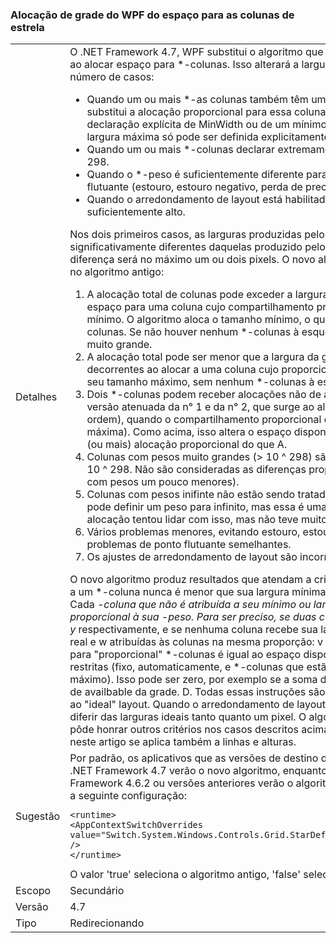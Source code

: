 ### <a name="wpf-grid-allocation-of-space-to-star-columns"></a>Alocação de grade do WPF do espaço para as colunas de estrela

|   |   |
|---|---|
|Detalhes|O .NET Framework 4.7, WPF substitui o algoritmo que <xref:System.Windows.Controls.Grid> usa ao alocar espaço para *-colunas. Isso alterará a largura real atribuída a *-colunas em um número de casos:<ul><li>Quando um ou mais *-as colunas também têm uma largura mínima ou máxima que substitui a alocação proporcional para essa coluna. (A largura mínima pode derivar de uma declaração explícita de MinWidth ou de um mínimo obtido do conteúdo da coluna. A largura máxima só pode ser definida explicitamente, de uma declaração MaxWidth.)</li><li>Quando um ou mais *-colunas declarar extremamente grandes *-peso, maior que 10 ^ 298.</li><li>Quando o *-peso é suficientemente diferente para encontrar instabilidade de ponto flutuante (estouro, estouro negativo, perda de precisão).</li><li>Quando o arredondamento de layout está habilitado e o DPI de exibição efetivo é suficientemente alto.</li></ul>Nos dois primeiros casos, as larguras produzidas pelo novo algoritmo podem ser significativamente diferentes daquelas produzido pelo algoritmo antigo; no último caso, a diferença será no máximo um ou dois pixels. O novo algoritmo corrige vários bugs presentes no algoritmo antigo:<ol><li>A alocação total de colunas pode exceder a largura da grade. Isso pode ocorrer ao alocar espaço para uma coluna cujo compartilhamento proporcional seja menor que seu tamanho mínimo. O algoritmo aloca o tamanho mínimo, o que reduz o espaço disponível para outras colunas. Se não houver nenhum *-colunas à esquerda para alocar, a alocação total será muito grande.</li><li>A alocação total pode ser menor que a largura da grade. Esse é o problema duplo para #1, decorrentes ao alocar a uma coluna cujo proporcional compartilhamento é maior do que seu tamanho máximo, sem nenhum *-colunas à esquerda para a margem de atraso.</li><li>Dois *-colunas podem receber alocações não de acordo com seus *-pesos. Esta é uma versão atenuada da n° 1 e da n° 2, que surge ao alocar para colunas de * A, B e C (nessa ordem), quando o compartilhamento proporcional de B viola sua restrição mínima (ou máxima). Como acima, isso altera o espaço disponível para a coluna C, que obtém menos (ou mais) alocação proporcional do que A.</li><li>Colunas com pesos muito grandes (&gt; 10 ^ 298) são tratados como se tivessem o peso de 10 ^ 298. Não são consideradas as diferenças proporcionais entre elas (e entre colunas com pesos um pouco menores).</li><li>Colunas com pesos inifinte não estão sendo tratadas corretamente. (Na verdade, você não pode definir um peso para infinito, mas essa é uma restrição artificial. O código de alocação tentou lidar com isso, mas não teve muito sucesso.)</li><li>Vários problemas menores, evitando estouro, estouro negativo, perda de precisão e problemas de ponto flutuante semelhantes.</li><li>Os ajustes de arredondamento de layout são incorretos em um DPI suficientemente alto.</li></ol>O novo algoritmo produz resultados que atendam a critérios: A seguir. A largura real atribuída a um *-coluna nunca é menor que sua largura mínima nem maior que a largura máxima. B. Cada <em>-coluna que não é atribuída a seu mínimo ou largura máxima é atribuída a uma largura proporcional à sua <em>-peso. Para ser preciso, se duas colunas são declaradas com largura x</em> e y</em> respectivamente, e se nenhuma coluna recebe sua largura mínima ou máxima, o v larguras real e w atribuídas às colunas na mesma proporção: v / w = = x / y.C. A largura total alocada para &quot;proporcional&quot; *-colunas é igual ao espaço disponível depois de alocar para colunas restritas (fixo, automaticamente, e *-colunas que estão alocados sua largura mínimo ou máximo). Isso pode ser zero, por exemplo se a soma das larguras mínimas excede a largura de availbable da grade. D. Todas essas instruções são para serem interpretados com relação ao &quot;ideal&quot; layout. Quando o arredondamento de layout está em vigor, as larguras reais podem diferir das larguras ideais tanto quanto um pixel. O algoritmo antigo cumprido (A), mas não pôde honrar outros critérios nos casos descritos acima. Tudo falou sobre colunas e larguras neste artigo se aplica também a linhas e alturas.|
|Sugestão|Por padrão, os aplicativos que as versões de destino do .NET Framework, começando com o .NET Framework 4.7 verão o novo algoritmo, enquanto os aplicativos que o destino do .NET Framework 4.6.2 ou versões anteriores verão o algoritmo antigo. Para substituir o padrão, use a seguinte configuração:<pre><code class="language-xml">&lt;runtime&gt;&#13;&#10;&lt;AppContextSwitchOverrides value=&quot;Switch.System.Windows.Controls.Grid.StarDefinitionsCanExceedAvailableSpace=true&quot; /&gt;&#13;&#10;&lt;/runtime&gt;&#13;&#10;</code></pre>O valor 'true' seleciona o algoritmo antigo, 'false' seleciona o novo algoritmo.|
|Escopo|Secundário|
|Versão|4.7|
|Tipo|Redirecionando|

